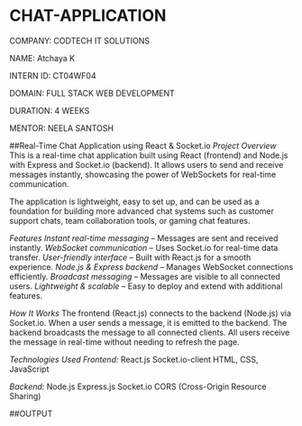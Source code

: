 # CHAT-APPLICATION

COMPANY: CODTECH IT SOLUTIONS

NAME: Atchaya K

INTERN ID: CT04WF04

DOMAIN: FULL STACK WEB DEVELOPMENT

DURATION: 4 WEEKS

MENTOR: NEELA SANTOSH

##Real-Time Chat Application using React & Socket.io
*Project Overview*
This is a real-time chat application built using React (frontend) and Node.js with Express and Socket.io (backend). It allows users to send and receive messages instantly, showcasing the power of WebSockets for real-time communication.

The application is lightweight, easy to set up, and can be used as a foundation for building more advanced chat systems such as customer support chats, team collaboration tools, or gaming chat features.

*Features*
*Instant real-time messaging* – Messages are sent and received instantly.
*WebSocket communication* – Uses Socket.io for real-time data transfer.
*User-friendly interface* – Built with React.js for a smooth experience.
*Node.js & Express backend* – Manages WebSocket connections efficiently.
*Broadcast messaging* – Messages are visible to all connected users.
*Lightweight & scalable* – Easy to deploy and extend with additional features.

*How It Works*
The frontend (React.js) connects to the backend (Node.js) via Socket.io.
When a user sends a message, it is emitted to the backend.
The backend broadcasts the message to all connected clients.
All users receive the message in real-time without needing to refresh the page.

*Technologies Used*
*Frontend:*
React.js
Socket.io-client
HTML, CSS, JavaScript

*Backend:*
Node.js
Express.js
Socket.io
CORS (Cross-Origin Resource Sharing)

##OUTPUT


